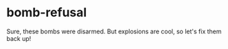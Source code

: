 # bomb-refusal
Sure, these bombs were disarmed. But explosions are cool, so let's fix them back up!
